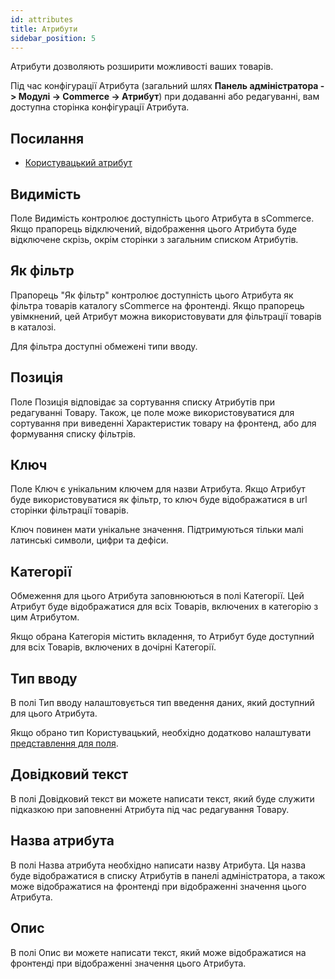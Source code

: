 ```yaml
---
id: attributes
title: Атрибути
sidebar_position: 5
---
```


Атрибути дозволяють розширити можливості ваших товарів.

Під час конфігурації Атрибута (загальний шлях **Панель адміністратора -> Модулі -> Commerce -> Атрибут**)
при додаванні або редагуванні, вам доступна сторінка конфігурації Атрибута.

## Посилання

- [Користувацький атрибут](custom.md)

## Видимість

Поле Видимість контролює доступність цього Атрибута в sCommerce. Якщо прапорець відключений,
відображення цього Атрибута буде відключене скрізь, окрім сторінки з загальним списком Атрибутів.

## Як фільтр

Прапорець "Як фільтр" контролює доступність цього Атрибута як фільтра товарів каталогу sCommerce
на фронтенді. Якщо прапорець увімкнений, цей Атрибут можна використовувати для фільтрації товарів
в каталозі.

Для фільтра доступні обмежені типи вводу.

## Позиція

Поле Позиція відповідає за сортування списку Атрибутів при редагуванні Товару. Також,
це поле може використовуватися для сортування при виведенні Характеристик товару на фронтенд,
або для формування списку фільтрів.

## Ключ

Поле Ключ є унікальним ключем для назви Атрибута. Якщо Атрибут буде використовуватися як фільтр,
то ключ буде відображатися в url сторінки фільтрації товарів.

Ключ повинен мати унікальне значення. Підтримуються тільки малі латинські символи, цифри та дефіси.

## Категорії

Обмеження для цього Атрибута заповнюються в полі Категорії. Цей Атрибут буде відображатися
для всіх Товарів, включених в категорію з цим Атрибутом.

Якщо обрана Категорія містить вкладення, то Атрибут буде доступний для всіх Товарів,
включених в дочірні Категорії.

## Тип вводу

В полі Тип вводу налаштовується тип введення даних, який доступний для цього Атрибута.

Якщо обрано тип Користувацький, необхідно додатково налаштувати
[представлення для поля](custom.md).

## Довідковий текст

В полі Довідковий текст ви можете написати текст, який буде служити підказкою при заповненні Атрибута
під час редагування Товару.

## Назва атрибута

В полі Назва атрибута необхідно написати назву Атрибута. Ця назва буде відображатися в
списку Атрибутів в панелі адміністратора, а також може відображатися на фронтенді при відображенні
значення цього Атрибута.

## Опис

В полі Опис ви можете написати текст, який може відображатися на фронтенді при відображенні
значення цього Атрибута.
